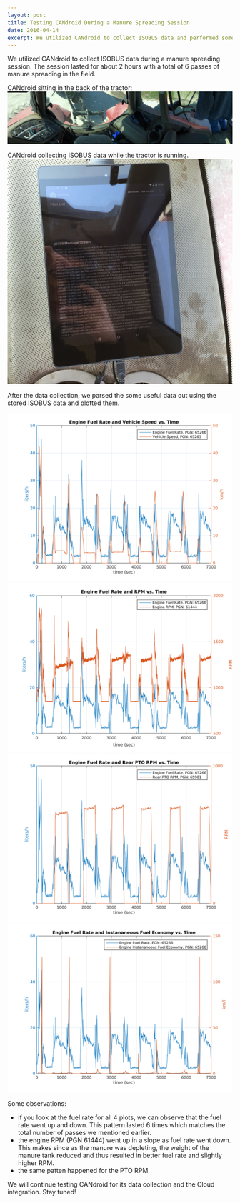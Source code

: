```yaml
---
layout: post
title: Testing CANdroid During a Manure Spreading Session
date: 2016-04-14
excerpt: We utilized CANdroid to collect ISOBUS data and performed some simple analytics with data.
---
```

<div class="row" markdown="block">
<div class="span6" markdown="block">
We utilized CANdroid to collect ISOBUS data during a manure spreading session.
The session lasted for about 2 hours with a total of 6 passes of manure
spreading in the field.

CANdroid sitting in the back of the tractor:
![CANdroid-in-tractor](/images/CANdroid_in_field.jpg)

CANdroid collecting ISOBUS data while the tractor is running.
![CANdroid-running](/images/CANdroid_running.jpg)

After the data collection, we parsed the some useful data out using the stored
ISOBUS data and plotted them.

![fuel-rate-vs-speed](/images/fr_vs_speed.png) ![fuel-rate-vs-rpm](/images/fr_vs_rpm.png)
![fuel-rate-vs-ptorpm](/images/fr_vs_ptorpm.png) ![fuel-rate-vs-intantaneous-fuel-rate](/images/fr_vs_ife.png)

Some observations:

- if you look at the fuel rate for all 4 plots, we can observe that the fuel
rate went up and down. This pattern lasted 6 times which matches the total
number of passes we mentioned earlier.
- the engine RPM (PGN 61444) went up in a slope as fuel rate went down. This
makes since as the manure was depleting, the weight of the manure tank reduced
and thus resulted in better fuel rate and slightly higher RPM.
- the same patten happened for the PTO RPM.

We will continue testing CANdroid for its data collection and the Cloud
integration. Stay tuned!
